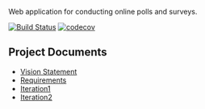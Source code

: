 Web application for conducting online polls and surveys.

[![Build Status](https://travis-ci.com/pimmimagi/ku-polls.svg?branch=master)](https://travis-ci.com/pimmimagi/ku-polls)
[![codecov](https://codecov.io/gh/pimmimagi/ku-polls/branch/main/graph/badge.svg?token=FBwrsuRAXW)](https://codecov.io/gh/pimmimagi/ku-polls)

## Project Documents

- [Vision Statement](../../wiki/Vision%20Statement)
- [Requirements](../../wiki/Requirements)
- [Iteration1](../../wiki/Iteration1)
- [Iteration2](../../wiki/Iteration2)
